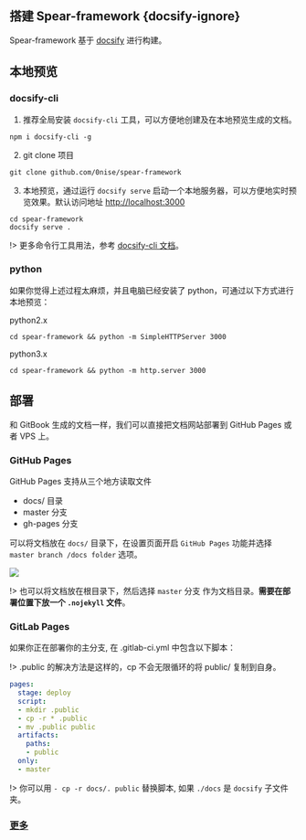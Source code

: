 ## 搭建 Spear-framework {docsify-ignore}

Spear-framework 基于 [docsify](https://docsify.js.org/) 进行构建。

## 本地预览

### docsify-cli

1. 推荐全局安装 `docsify-cli` 工具，可以方便地创建及在本地预览生成的文档。

```shell
npm i docsify-cli -g
```

2. git clone 项目


```shell
git clone github.com/0nise/spear-framework
```

3. 本地预览，通过运行 `docsify serve` 启动一个本地服务器，可以方便地实时预览效果。默认访问地址 <http://localhost:3000>

```shell
cd spear-framework
docsify serve .
```

!> 更多命令行工具用法，参考 [docsify-cli 文档](https://github.com/docsifyjs/docsify-cli)。

### python

如果你觉得上述过程太麻烦，并且电脑已经安装了 python，可通过以下方式进行本地预览：

python2.x

```shell
cd spear-framework && python -m SimpleHTTPServer 3000
```

python3.x

```shell
cd spear-framework && python -m http.server 3000
```

## 部署

和 GitBook 生成的文档一样，我们可以直接把文档网站部署到 GitHub Pages 或者 VPS 上。

### GitHub Pages

GitHub Pages 支持从三个地方读取文件

- docs/ 目录
- master 分支
- gh-pages 分支

可以将文档放在 `docs/` 目录下，在设置页面开启 `GitHub Pages` 功能并选择 `master branch /docs folder` 选项。

![](images/1.png)

!> 也可以将文档放在根目录下，然后选择 `master` 分支 作为文档目录。**需要在部署位置下放一个 `.nojekyll` 文件**。

### GitLab Pages

如果你正在部署你的主分支, 在 .gitlab-ci.yml 中包含以下脚本：

!> .public 的解决方法是这样的，cp 不会无限循环的将 public/ 复制到自身。

```YAML
pages:
  stage: deploy
  script:
  - mkdir .public
  - cp -r * .public
  - mv .public public
  artifacts:
    paths:
    - public
  only:
  - master
```

!> 你可以用 `- cp -r docs/. public` 替换脚本, 如果 `./docs` 是 `docsify` 子文件夹。

### [更多](https://docsify.js.org/#/zh-cn/deploy)